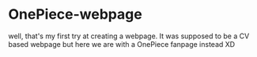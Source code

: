 # OnePiece-webpage

well, that's my first try at creating a webpage.
It was supposed to be a CV based webpage but here we are with a OnePiece fanpage instead XD

